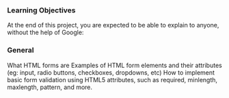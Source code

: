 ### Learning Objectives
At the end of this project, you are expected to be able to explain to anyone, without the help of Google:

### General
What HTML forms are
Examples of HTML form elements and their attributes (eg: input, radio buttons, checkboxes, dropdowns, etc)
How to implement basic form validation using HTML5 attributes, such as required, minlength, maxlength, pattern, and more.
